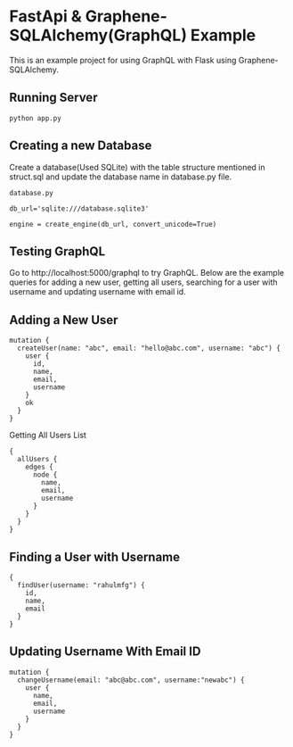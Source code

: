 # FastApi & Graphene-SQLAlchemy(GraphQL) Example
This is an example project for using GraphQL with Flask using Graphene-SQLAlchemy.
## Running  Server
```
python app.py
```
## Creating a new Database
Create a database(Used SQLite) with the table structure mentioned in struct.sql and update the database name in database.py file.
```
database.py

db_url='sqlite:///database.sqlite3'

engine = create_engine(db_url, convert_unicode=True)
```
## Testing GraphQL
Go to http://localhost:5000/graphql to try GraphQL. Below are the example queries for adding a new user, getting all users, searching for a user with username and updating username with email id.
## Adding a New User
```
mutation {
  createUser(name: "abc", email: "hello@abc.com", username: "abc") {
    user {
      id,
      name,
      email,
      username
    }
    ok
  }
}
```
Getting All Users List
```
{
  allUsers {
    edges {
      node {
        name,
        email,
        username
      }
    }
  }
}
```
## Finding a User with Username
```
{
  findUser(username: "rahulmfg") {
    id,
    name,
    email
  }
}
```
## Updating Username With Email ID
```
mutation {
  changeUsername(email: "abc@abc.com", username:"newabc") {
    user {
      name,
      email,
      username
    }
  }
}
```

